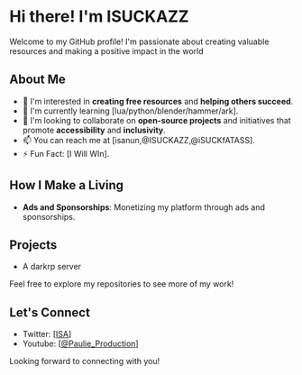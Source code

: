 # Hi there! I'm ISUCKAZZ

Welcome to my GitHub profile! I'm passionate about creating valuable resources and making a positive impact in the world

## About Me
- 👀 I'm interested in **creating free resources** and **helping others succeed**.
- 🌱 I'm currently learning [lua/python/blender/hammer/ark].
- 💞️ I'm looking to collaborate on **open-source projects** and initiatives that promote **accessibility** and **inclusivity**.
- 📫 You can reach me at [isanun,@ISUCKAZZ,@iSUCKfATASS].
- ⚡ Fun Fact: [I Will WIn].

## How I Make a Living
- **Ads and Sponsorships**: Monetizing my platform through ads and sponsorships.

## Projects
- A darkrp server


Feel free to explore my repositories to see more of my work!

## Let's Connect
- Twitter: [[ISA](https://twitter.com/ISANUN669)]
- Youtube: [[@Paulie_Production](https://www.youtube.com/channel/UC8RmN09vgGJUnlhNYo1Kgpg)]

Looking forward to connecting with you!

